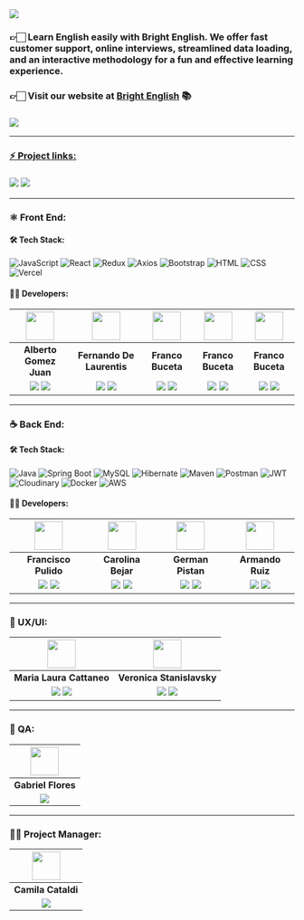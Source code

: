 <img align="center" src="https://res.cloudinary.com/dqkkehztd/image/upload/v1682751696/readme/imxge16pjcsecjrn7pst.png">

<h3>👉🏻 Learn English easily with Bright English. We offer fast customer support, online interviews, streamlined data loading, and an interactive methodology for a fun and effective learning experience.</h3>

<h3>👉🏻 <b>Visit our website at <a href="https://bright-english.vercel.app/">Bright English</a> 📚</b></h3>

<h3><a href="https://www.canva.com/design/DAFbsKILg88/mCCl3MFdHaR6UWSZUtPZWw/watch"> <img src="https://img.shields.io/badge/Video Preview%20-%231A237E.svg?&style=for-the-badge&logo=Canva&logoColor=white"/></h3>

<hr/>

### ⚡ Project links:

<h3><a href="https://www.figma.com/file/eDI7HAuNMbGwzJgMby2PkR/No-Country-C9-26?node-id=109-2&t=n5vk2BS8yKjb1tIk-0"> <img src="https://img.shields.io/badge/Figma-%23F24E1E.svg?style=for-the-badge&logo=Figma&logoColor=white"/></a> <a href="https://documenter.getpostman.com/view/25274758/2s93CHuaTn"> <img src="https://img.shields.io/badge/Postman-FF6C37?style=for-the-badge&logo=Postman&logoColor=white"/></a></h3>

<hr/>

### ⚛️ Front End:

#### 🛠️ Tech Stack:

![JavaScript](https://img.shields.io/badge/JavaScript-F7DF1E?style=for-the-badge&logo=JavaScript&logoColor=black) 
![React](https://img.shields.io/badge/React-61DAFB?style=for-the-badge&logo=React&logoColor=white) 
![Redux](https://img.shields.io/badge/Redux-764ABC?style=for-the-badge&logo=Redux&logoColor=white)
![Axios](https://img.shields.io/badge/Axios-000000?style=for-the-badge&logo=axios&logoColor=white)
![Bootstrap](https://img.shields.io/badge/Bootstrap-563D7C?style=for-the-badge&logo=bootstrap&logoColor=white)
![HTML](https://img.shields.io/badge/HTML5-E34F26?style=for-the-badge&logo=HTML5&logoColor=white) 
![CSS](https://img.shields.io/badge/CSS3-1572B6?style=for-the-badge&logo=CSS3&logoColor=white) 
![Vercel](https://img.shields.io/badge/Vercel-000000?style=for-the-badge&logo=Vercel&logoColor=white)

#### 🧑‍💻 Developers:

| <img src="https://avatars.githubusercontent.com/u/12972468?v=4" width=50>| <img src="https://avatars.githubusercontent.com/u/101360874?v=4" width=50>| <img src="https://avatars.githubusercontent.com/u/105551748?v=4" width=50>| <img src="https://avatars.githubusercontent.com/u/105551748?v=4" width=50>| <img src="https://avatars.githubusercontent.com/u/105551748?v=4" width=50>|
|:-:|:-:|:-:|:-:|:-:|
| **Alberto Gomez Juan**| **Fernando De Laurentis**| **Franco Buceta**| **Franco Buceta**| **Franco Buceta**|
| <a href="https://github.com/agomezjuan"><img src="https://img.shields.io/badge/github-%23121011.svg?&style=for-the-badge&logo=github&logoColor=white"/></a> <a href="https://www.linkedin.com/in/agomezjuan/"><img src="https://img.shields.io/badge/linkedin%20-%230077B5.svg?&style=for-the-badge&logo=linkedin&logoColor=white"/></a> | <a href="https://github.com/Fdlaurentis/"><img src="https://img.shields.io/badge/github-%23121011.svg?&style=for-the-badge&logo=github&logoColor=white"/></a> <a href="https://www.linkedin.com/in/fernando-de-laurentis"><img src="https://img.shields.io/badge/linkedin%20-%230077B5.svg?&style=for-the-badge&logo=linkedin&logoColor=white"/></a> | <a href="https://github.com/francobuceta"><img src="https://img.shields.io/badge/github-%23121011.svg?&style=for-the-badge&logo=github&logoColor=white"/></a> <a href="https://www.linkedin.com/in/francobuceta"><img src="https://img.shields.io/badge/linkedin%20-%230077B5.svg?&style=for-the-badge&logo=linkedin&logoColor=white"/></a> | <a href="https://github.com/francobuceta"><img src="https://img.shields.io/badge/github-%23121011.svg?&style=for-the-badge&logo=github&logoColor=white"/></a> <a href="https://www.linkedin.com/in/francobuceta"><img src="https://img.shields.io/badge/linkedin%20-%230077B5.svg?&style=for-the-badge&logo=linkedin&logoColor=white"/></a> | <a href="https://github.com/francobuceta"><img src="https://img.shields.io/badge/github-%23121011.svg?&style=for-the-badge&logo=github&logoColor=white"/></a> <a href="https://www.linkedin.com/in/francobuceta"><img src="https://img.shields.io/badge/linkedin%20-%230077B5.svg?&style=for-the-badge&logo=linkedin&logoColor=white"/></a> |
<hr/>

### ☕ Back End:

#### 🛠️ Tech Stack:

![Java](https://img.shields.io/badge/Java-007396?style=for-the-badge&logo=java&logoColor=white)
![Spring Boot](https://img.shields.io/badge/Spring_Boot-6DB33F?style=for-the-badge&logo=Spring%20Boot&logoColor=white)
![MySQL](https://img.shields.io/badge/MySQL-4479A1?style=for-the-badge&logo=MySQL&logoColor=white)
![Hibernate](https://img.shields.io/badge/Hibernate-59666C?style=for-the-badge&logo=Hibernate&logoColor=white)
![Maven](https://img.shields.io/badge/Maven-C71A36?style=for-the-badge&logo=Apache%20Maven&logoColor=white)
![Postman](https://img.shields.io/badge/Postman-FF6C37?style=for-the-badge&logo=Postman&logoColor=white)
![JWT](https://img.shields.io/badge/JWT-black?style=for-the-badge&logo=json-web-tokens&logoColor=white)
![Cloudinary](https://img.shields.io/badge/Cloudinary-7E57C2?style=for-the-badge&logo=Cloudinary&logoColor=white)
![Docker](https://img.shields.io/badge/Docker-2496ED?style=for-the-badge&logo=Docker&logoColor=white)
![AWS](https://img.shields.io/badge/AWS-232F3E?style=for-the-badge&logo=Amazon-AWS&logoColor=white)

#### 🧑‍💻 Developers:

| <img src="https://res.cloudinary.com/dqkkehztd/image/upload/v1681943770/readme/thm4sniemmlxs0mdqzd8.png" width=50>| <img src="https://avatars.githubusercontent.com/u/99411527?v=4" width=50>| <img src="https://avatars.githubusercontent.com/u/109381646?s=400&u=fef3f13314c5c7d8e8e14e30edd761a577f40233&v=4" width=50>| <img src="https://res.cloudinary.com/dqkkehztd/image/upload/v1681946601/readme/ggb8cgny4tlty884hdnr.jpg" width=50>|
|:-:|:-:|:-:|:-:|
| **Francisco Pulido**| **Carolina Bejar**| **German Pistan**| **Armando Ruiz**|
| <a href="https://github.com/pulidodev"><img src="https://img.shields.io/badge/github-%23121011.svg?&style=for-the-badge&logo=github&logoColor=white"/></a> <a href="https://www.linkedin.com/in/pulidodev/"><img src="https://img.shields.io/badge/linkedin%20-%230077B5.svg?&style=for-the-badge&logo=linkedin&logoColor=white"/></a> | <a href="https://github.com/CaroBejar"><img src="https://img.shields.io/badge/github-%23121011.svg?&style=for-the-badge&logo=github&logoColor=white"/></a> <a href="linkedin.com/in/carolinabejar"><img src="https://img.shields.io/badge/linkedin%20-%230077B5.svg?&style=for-the-badge&logo=linkedin&logoColor=white"/></a> | <a href="https://github.com/germanpistan"><img src="https://img.shields.io/badge/github-%23121011.svg?&style=for-the-badge&logo=github&logoColor=white"/></a> <a href="https://www.linkedin.com/in/anibal-german-pistan-3b9770172/"><img src="https://img.shields.io/badge/linkedin%20-%230077B5.svg?&style=for-the-badge&logo=linkedin&logoColor=white"/></a> | <a href="https://github.com/ArielRzz"><img src="https://img.shields.io/badge/github-%23121011.svg?&style=for-the-badge&logo=github&logoColor=white"/></a> <a href="https://www.linkedin.com/in/ruizarmandoariel/"><img src="https://img.shields.io/badge/linkedin%20-%230077B5.svg?&style=for-the-badge&logo=linkedin&logoColor=white"/></a> |
<hr/>

### 🎨 UX/UI:

| <img src="https://res.cloudinary.com/dqkkehztd/image/upload/v1682753805/readme/whcqj9rtnci4opbptd29.jpg" width=50>| <img src="https://res.cloudinary.com/dqkkehztd/image/upload/v1682753805/readme/gkmeoymptrjzbvbj2d3p.jpg" width=50>|
|:-:|:-:|
| **Maria Laura Cattaneo**| **Veronica Stanislavsky**|
|<a href="https://www.behance.net/marialcattane"><img src="https://img.shields.io/badge/Behance-1769ff?style=for-the-badge&logo=behance&logoColor=white"/></a>  <a href="https://www.linkedin.com/in/maria-laura-cattaneo/"><img src="https://img.shields.io/badge/linkedin%20-%230077B5.svg?&style=for-the-badge&logo=linkedin&logoColor=white"/></a> | <a href="https://www.behance.net/phstanis"><img src="https://img.shields.io/badge/Behance-1769ff?style=for-the-badge&logo=behance&logoColor=white"/></a>  <a href="https://www.linkedin.com/in/veronica-mariela-stanislavsky/"><img src="https://img.shields.io/badge/linkedin%20-%230077B5.svg?&style=for-the-badge&logo=linkedin&logoColor=white"/></a> |

<hr/>

### 🧪 QA:

| <img src="https://res.cloudinary.com/dqkkehztd/image/upload/v1682753805/readme/shteogxsz1zefdoebdt2.jpg" width=50>|
|:-:|
| **Gabriel Flores**|
|<a href="https://www.linkedin.com/in/gabrielfloresc/"><img src="https://img.shields.io/badge/linkedin%20-%230077B5.svg?&style=for-the-badge&logo=linkedin&logoColor=white"/></a> |

<hr/>

### 👩‍💼 Project Manager:

| <img src="https://res.cloudinary.com/dqkkehztd/image/upload/v1682753805/readme/tzg0cph6zv0mlq5ezd3o.jpg" width=50>|
|:-:|
| **Camila Cataldi**|
|<a href="https://www.linkedin.com/in/cami-cataldi/"><img src="https://img.shields.io/badge/linkedin%20-%230077B5.svg?&style=for-the-badge&logo=linkedin&logoColor=white"/></a> |
